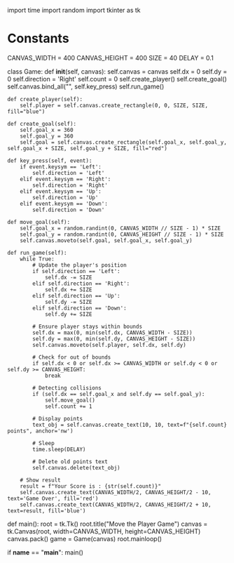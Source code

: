 import time
import random
import tkinter as tk

# Constants
CANVAS_WIDTH = 400
CANVAS_HEIGHT = 400
SIZE = 40
DELAY = 0.1

class Game:
    def __init__(self, canvas):
        self.canvas = canvas
        self.dx = 0
        self.dy = 0
        self.direction = 'Right'
        self.count = 0
        self.create_player()
        self.create_goal()
        self.canvas.bind_all("<KeyPress>", self.key_press)
        self.run_game()

    def create_player(self):
        self.player = self.canvas.create_rectangle(0, 0, SIZE, SIZE, fill="blue")

    def create_goal(self):
        self.goal_x = 360
        self.goal_y = 360
        self.goal = self.canvas.create_rectangle(self.goal_x, self.goal_y, self.goal_x + SIZE, self.goal_y + SIZE, fill="red")

    def key_press(self, event):
        if event.keysym == 'Left':
            self.direction = 'Left'
        elif event.keysym == 'Right':
            self.direction = 'Right'
        elif event.keysym == 'Up':
            self.direction = 'Up'
        elif event.keysym == 'Down':
            self.direction = 'Down'

    def move_goal(self):
        self.goal_x = random.randint(0, CANVAS_WIDTH // SIZE - 1) * SIZE
        self.goal_y = random.randint(0, CANVAS_HEIGHT // SIZE - 1) * SIZE
        self.canvas.moveto(self.goal, self.goal_x, self.goal_y)

    def run_game(self):
        while True:
            # Update the player's position
            if self.direction == 'Left':
                self.dx -= SIZE
            elif self.direction == 'Right':
                self.dx += SIZE
            elif self.direction == 'Up':
                self.dy -= SIZE
            elif self.direction == 'Down':
                self.dy += SIZE

            # Ensure player stays within bounds
            self.dx = max(0, min(self.dx, CANVAS_WIDTH - SIZE))
            self.dy = max(0, min(self.dy, CANVAS_HEIGHT - SIZE))
            self.canvas.moveto(self.player, self.dx, self.dy)

            # Check for out of bounds
            if self.dx < 0 or self.dx >= CANVAS_WIDTH or self.dy < 0 or self.dy >= CANVAS_HEIGHT:
                break

            # Detecting collisions
            if (self.dx == self.goal_x and self.dy == self.goal_y):
                self.move_goal()
                self.count += 1

            # Display points
            text_obj = self.canvas.create_text(10, 10, text=f"{self.count} points", anchor='nw')

            # Sleep
            time.sleep(DELAY)

            # Delete old points text
            self.canvas.delete(text_obj)

        # Show result
        result = f"Your Score is : {str(self.count)}"
        self.canvas.create_text(CANVAS_WIDTH/2, CANVAS_HEIGHT/2 - 10, text='Game Over', fill='red')
        self.canvas.create_text(CANVAS_WIDTH/2, CANVAS_HEIGHT/2 + 10, text=result, fill='blue')

def main():
    root = tk.Tk()
    root.title("Move the Player Game")
    canvas = tk.Canvas(root, width=CANVAS_WIDTH, height=CANVAS_HEIGHT)
    canvas.pack()
    game = Game(canvas)
    root.mainloop()

if __name__ == "__main__":
    main()
